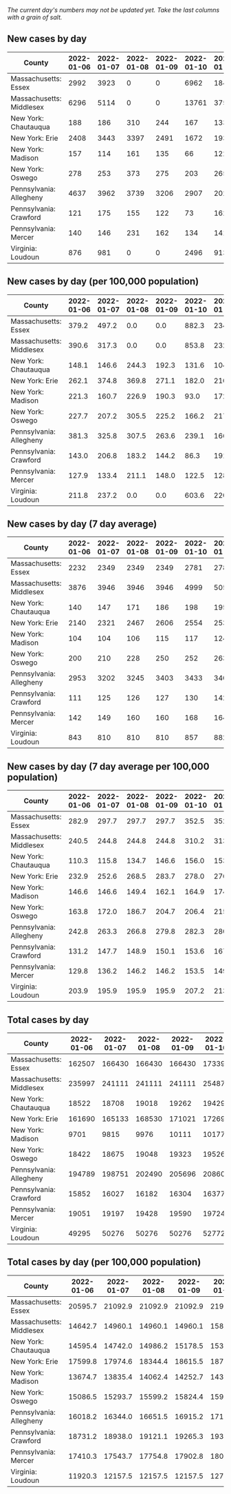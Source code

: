 _The current day's numbers may not be updated yet. Take the last columns with a grain of salt._
## New cases by day

| County | 2022-01-06 | 2022-01-07 | 2022-01-08 | 2022-01-09 | 2022-01-10 | 2022-01-11 | 2022-01-12 |
| --- | --- | --- | --- | --- | --- | --- | --- |
| Massachusetts: Essex | 2992 | 3923 | 0 | 0 | 6962 | 1848 |  |
| Massachusetts: Middlesex | 6296 | 5114 | 0 | 0 | 13761 | 3751 |  |
| New York: Chautauqua | 188 | 186 | 310 | 244 | 167 | 133 |  |
| New York: Erie | 2408 | 3443 | 3397 | 2491 | 1672 | 1931 |  |
| New York: Madison | 157 | 114 | 161 | 135 | 66 | 122 |  |
| New York: Oswego | 278 | 253 | 373 | 275 | 203 | 265 |  |
| Pennsylvania: Allegheny | 4637 | 3962 | 3739 | 3206 | 2907 | 2022 |  |
| Pennsylvania: Crawford | 121 | 175 | 155 | 122 | 73 | 162 |  |
| Pennsylvania: Mercer | 140 | 146 | 231 | 162 | 134 | 141 |  |
| Virginia: Loudoun | 876 | 981 | 0 | 0 | 2496 | 913 |  |

## New cases by day (per 100,000 population)

| County | 2022-01-06 | 2022-01-07 | 2022-01-08 | 2022-01-09 | 2022-01-10 | 2022-01-11 | 2022-01-12 |
| --- | --- | --- | --- | --- | --- | --- | --- |
| Massachusetts: Essex | 379.2 | 497.2 | 0.0 | 0.0 | 882.3 | 234.2 |  |
| Massachusetts: Middlesex | 390.6 | 317.3 | 0.0 | 0.0 | 853.8 | 232.7 |  |
| New York: Chautauqua | 148.1 | 146.6 | 244.3 | 192.3 | 131.6 | 104.8 |  |
| New York: Erie | 262.1 | 374.8 | 369.8 | 271.1 | 182.0 | 210.2 |  |
| New York: Madison | 221.3 | 160.7 | 226.9 | 190.3 | 93.0 | 172.0 |  |
| New York: Oswego | 227.7 | 207.2 | 305.5 | 225.2 | 166.2 | 217.0 |  |
| Pennsylvania: Allegheny | 381.3 | 325.8 | 307.5 | 263.6 | 239.1 | 166.3 |  |
| Pennsylvania: Crawford | 143.0 | 206.8 | 183.2 | 144.2 | 86.3 | 191.4 |  |
| Pennsylvania: Mercer | 127.9 | 133.4 | 211.1 | 148.0 | 122.5 | 128.9 |  |
| Virginia: Loudoun | 211.8 | 237.2 | 0.0 | 0.0 | 603.6 | 220.8 |  |

## New cases by day (7 day average)

| County | 2022-01-06 | 2022-01-07 | 2022-01-08 | 2022-01-09 | 2022-01-10 | 2022-01-11 | 2022-01-12 |
| --- | --- | --- | --- | --- | --- | --- | --- |
| Massachusetts: Essex | 2232 | 2349 | 2349 | 2349 | 2781 | 2782 |  |
| Massachusetts: Middlesex | 3876 | 3946 | 3946 | 3946 | 4999 | 5052 |  |
| New York: Chautauqua | 140 | 147 | 171 | 186 | 198 | 195 |  |
| New York: Erie | 2140 | 2321 | 2467 | 2606 | 2554 | 2539 |  |
| New York: Madison | 104 | 104 | 106 | 115 | 117 | 124 |  |
| New York: Oswego | 200 | 210 | 228 | 250 | 252 | 263 |  |
| Pennsylvania: Allegheny | 2953 | 3202 | 3245 | 3403 | 3433 | 3409 |  |
| Pennsylvania: Crawford | 111 | 125 | 126 | 127 | 130 | 142 |  |
| Pennsylvania: Mercer | 142 | 149 | 160 | 160 | 168 | 164 |  |
| Virginia: Loudoun | 843 | 810 | 810 | 810 | 857 | 882 |  |

## New cases by day (7 day average per 100,000 population)

| County | 2022-01-06 | 2022-01-07 | 2022-01-08 | 2022-01-09 | 2022-01-10 | 2022-01-11 | 2022-01-12 |
| --- | --- | --- | --- | --- | --- | --- | --- |
| Massachusetts: Essex | 282.9 | 297.7 | 297.7 | 297.7 | 352.5 | 352.6 |  |
| Massachusetts: Middlesex | 240.5 | 244.8 | 244.8 | 244.8 | 310.2 | 313.5 |  |
| New York: Chautauqua | 110.3 | 115.8 | 134.7 | 146.6 | 156.0 | 153.7 |  |
| New York: Erie | 232.9 | 252.6 | 268.5 | 283.7 | 278.0 | 276.4 |  |
| New York: Madison | 146.6 | 146.6 | 149.4 | 162.1 | 164.9 | 174.8 |  |
| New York: Oswego | 163.8 | 172.0 | 186.7 | 204.7 | 206.4 | 215.4 |  |
| Pennsylvania: Allegheny | 242.8 | 263.3 | 266.8 | 279.8 | 282.3 | 280.3 |  |
| Pennsylvania: Crawford | 131.2 | 147.7 | 148.9 | 150.1 | 153.6 | 167.8 |  |
| Pennsylvania: Mercer | 129.8 | 136.2 | 146.2 | 146.2 | 153.5 | 149.9 |  |
| Virginia: Loudoun | 203.9 | 195.9 | 195.9 | 195.9 | 207.2 | 213.3 |  |

## Total cases by day

| County | 2022-01-06 | 2022-01-07 | 2022-01-08 | 2022-01-09 | 2022-01-10 | 2022-01-11 | 2022-01-12 |
| --- | --- | --- | --- | --- | --- | --- | --- |
| Massachusetts: Essex | 162507 | 166430 | 166430 | 166430 | 173392 | 175240 |  |
| Massachusetts: Middlesex | 235997 | 241111 | 241111 | 241111 | 254872 | 258623 |  |
| New York: Chautauqua | 18522 | 18708 | 19018 | 19262 | 19429 | 19562 |  |
| New York: Erie | 161690 | 165133 | 168530 | 171021 | 172693 | 174624 |  |
| New York: Madison | 9701 | 9815 | 9976 | 10111 | 10177 | 10299 |  |
| New York: Oswego | 18422 | 18675 | 19048 | 19323 | 19526 | 19791 |  |
| Pennsylvania: Allegheny | 194789 | 198751 | 202490 | 205696 | 208603 | 210625 |  |
| Pennsylvania: Crawford | 15852 | 16027 | 16182 | 16304 | 16377 | 16539 |  |
| Pennsylvania: Mercer | 19051 | 19197 | 19428 | 19590 | 19724 | 19865 |  |
| Virginia: Loudoun | 49295 | 50276 | 50276 | 50276 | 52772 | 53685 |  |

## Total cases by day (per 100,000 population)

| County | 2022-01-06 | 2022-01-07 | 2022-01-08 | 2022-01-09 | 2022-01-10 | 2022-01-11 | 2022-01-12 |
| --- | --- | --- | --- | --- | --- | --- | --- |
| Massachusetts: Essex | 20595.7 | 21092.9 | 21092.9 | 21092.9 | 21975.2 | 22209.4 |  |
| Massachusetts: Middlesex | 14642.7 | 14960.1 | 14960.1 | 14960.1 | 15813.9 | 16046.6 |  |
| New York: Chautauqua | 14595.4 | 14742.0 | 14986.2 | 15178.5 | 15310.1 | 15414.9 |  |
| New York: Erie | 17599.8 | 17974.6 | 18344.4 | 18615.5 | 18797.5 | 19007.7 |  |
| New York: Madison | 13674.7 | 13835.4 | 14062.4 | 14252.7 | 14345.7 | 14517.7 |  |
| New York: Oswego | 15086.5 | 15293.7 | 15599.2 | 15824.4 | 15990.6 | 16207.7 |  |
| Pennsylvania: Allegheny | 16018.2 | 16344.0 | 16651.5 | 16915.2 | 17154.2 | 17320.5 |  |
| Pennsylvania: Crawford | 18731.2 | 18938.0 | 19121.1 | 19265.3 | 19351.5 | 19542.9 |  |
| Pennsylvania: Mercer | 17410.3 | 17543.7 | 17754.8 | 17902.8 | 18025.3 | 18154.2 |  |
| Virginia: Loudoun | 11920.3 | 12157.5 | 12157.5 | 12157.5 | 12761.1 | 12981.8 |  |
